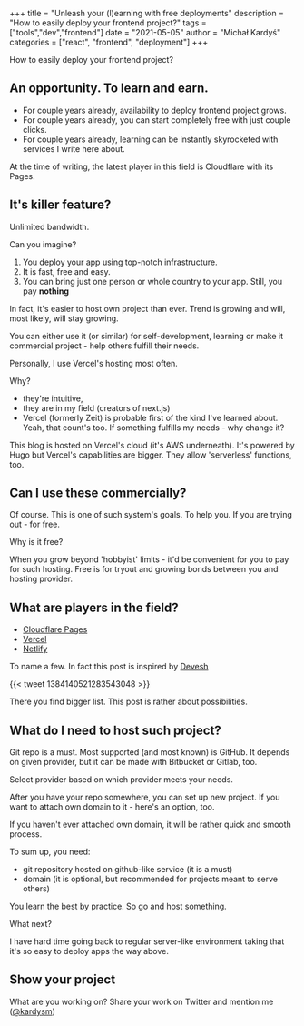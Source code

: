 +++
title = "Unleash your (l)earning with free deployments"
description = "How to easily deploy your frontend project?"
tags = ["tools","dev","frontend"]
date = "2021-05-05"
author = "Michał Kardyś"
categories = ["react", "frontend", "deployment"]
+++

How to easily deploy your frontend project?

<!--more-->

## An opportunity. To learn and earn.

* For couple years already, availability to deploy frontend project grows.
* For couple years already, you can start completely free with just couple clicks.
* For couple years already, learning can be instantly skyrocketed with services I write here about.

At the time of writing, the latest player in this field is Cloudflare with its Pages.

## It's killer feature?

Unlimited bandwidth.

Can you imagine?

1. You deploy your app using top-notch infrastructure.
2. It is fast, free and easy.
3. You can bring just one person or whole country to your app. Still, you pay **nothing**

In fact, it's easier to host own project than ever. Trend is growing and will, most likely, will stay growing.

You can either use it (or similar) for self-development, learning or make it commercial project - help others fulfill their needs.

Personally, I use Vercel's hosting most often.

Why?

* they're intuitive,
* they are in my field (creators of next.js)
* Vercel (formerly Zeit) is probable first of the kind I've learned about. Yeah, that count's too. If something fulfills my needs - why change it?

This blog is hosted on Vercel's cloud (it's AWS underneath). It's powered by Hugo but Vercel's capabilities are bigger. They allow 'serverless' functions, too.

## Can I use these commercially?

Of course. This is one of such system's goals. To help you. If you are trying out - for free.

Why is it free?

When you grow beyond 'hobbyist' limits - it'd be convenient for you to pay for such hosting. Free is for tryout and growing bonds between you and hosting provider.

## What are players in the field?

* [Cloudflare Pages](https://pages.cloudflare.com/)
* [Vercel](https://vercel.com)
* [Netlify](https://www.netlify.com/)

To name a few. In fact this post is inspired by [Devesh](https://twitter.com/Deveshb15/status/1384140521283543048)

{{< tweet 1384140521283543048 >}}

There you find bigger list. This post is rather about possibilities.

## What do I need to host such project?

Git repo is a must. Most supported (and most known)  is GitHub. It depends on given provider, but it can be made with Bitbucket or Gitlab, too.

Select provider based on which provider meets your needs.

After you have your repo somewhere, you can set up new project. If you want to attach own domain to it - here's an option, too.

If you haven't ever attached own domain, it will be rather quick and smooth process.

To sum up, you need:

* git repository hosted on github-like service (it is a must)
* domain (it is optional, but recommended for projects meant to serve others)

You learn the best by practice. So go and host something.

What next?

I have hard time going back to regular server-like environment taking that it's so easy to deploy apps the way above.

## Show your project

What are you working on?
Share your work on Twitter and mention me ([@kardysm](https://twitter.com/kardysm))
